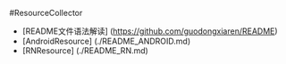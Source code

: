 #ResourceCollector

* [README文件语法解读] (https://github.com/guodongxiaren/README)
* [AndroidResource] (./README_ANDROID.md)
* [RNResource] (./README_RN.md)
